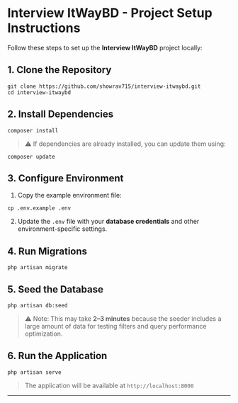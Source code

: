 # Interview ItWayBD - Project Setup Instructions

Follow these steps to set up the **Interview ItWayBD** project locally:

## 1. Clone the Repository

```
git clone https://github.com/showrav715/interview-itwaybd.git
cd interview-itwaybd
```

## 2. Install Dependencies

```
composer install
```

> ⚠️ If dependencies are already installed, you can update them using:

```
composer update
```

## 3. Configure Environment

1. Copy the example environment file:

```
cp .env.example .env
```

2. Update the `.env` file with your **database credentials** and other environment-specific settings.

## 4. Run Migrations

```
php artisan migrate
```

## 5. Seed the Database

```
php artisan db:seed
```

> ⚠️ Note: This may take **2–3 minutes** because the seeder includes a large amount of data for testing filters and query performance optimization.

## 6. Run the Application

```
php artisan serve
```

> The application will be available at `http://localhost:8000`

---



